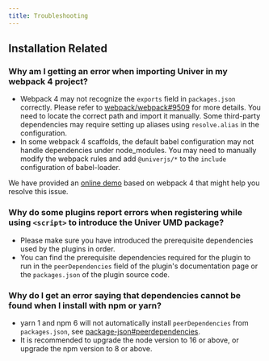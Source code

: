 ```yaml
---
title: Troubleshooting
---
```


## Installation Related

### Why am I getting an error when importing Univer in my webpack 4 project?

- Webpack 4 may not recognize the `exports` field in `packages.json` correctly. Please refer to [webpack/webpack#9509](https://github.com/webpack/webpack/issues/9509) for more details. You need to locate the correct path and import it manually. Some third-party dependencies may require setting up aliases using `resolve.alias` in the configuration.
- In some webpack 4 scaffolds, the default babel configuration may not handle dependencies under node_modules. You may need to manually modify the webpack rules and add `@univerjs/*` to the `include` configuration of babel-loader.

We have provided an [online demo](/playground?title=Webpack%204) based on webpack 4 that might help you resolve this issue.

### Why do some plugins report errors when registering while using `<script>` to introduce the Univer UMD package?

- Please make sure you have introduced the prerequisite dependencies used by the plugins in order.
- You can find the prerequisite dependencies required for the plugin to run in the `peerDependencies` field of the plugin's documentation page or the `packages.json` of the plugin source code.

### Why do I get an error saying that dependencies cannot be found when I install with npm or yarn?

- yarn 1 and npm 6 will not automatically install `peerDependencies` from `packages.json`, see [package-json#peerdependencies](https://docs.npmjs.com/cli/v10/configuring-npm/package-json#peerdependencies).
- It is recommended to upgrade the node version to 16 or above, or upgrade the npm version to 8 or above.
